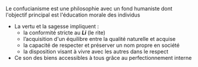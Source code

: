 Le confucianisme est une philosophie avec un fond humaniste dont l'objectif principal est l'éducation morale des individus
 - La vertu et la sagesse impliquent :
   - la conformité stricte au ***Li*** (le rite)
   - l’acquisition d'un équilibre entre la qualité naturelle et acquise
   - la capacité de respecter et préserver un nom propre en société
   - la disposition visant à vivre avec les autres dans le respect
 - Ce son des biens accessibles à tous grâce au perfectionnement interne 
